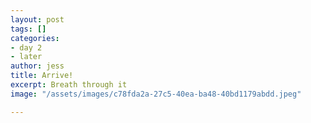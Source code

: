 ```yaml
---
layout: post
tags: []
categories:
- day 2
- later
author: jess
title: Arrive!
excerpt: Breath through it
image: "/assets/images/c78fda2a-27c5-40ea-ba48-40bd1179abdd.jpeg"

---
```

